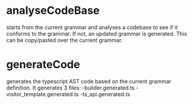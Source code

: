 

# analyseCodeBase
starts from the current grammar and analyses a codebase to see if it conforms to the grammar. If not, an updated grammar is generated. This can be copy/pasted over the current grammar.

# generateCode

generates the typescript AST code based on the current grammar definition.
It generates 3 files:
-builder.generated.ts
-visitor_template.generated.ts
-ts_api.generated.ts
